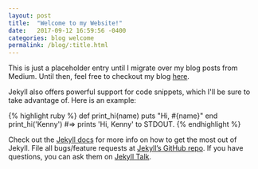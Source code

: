 ```yaml
---
layout: post
title:  "Welcome to my Website!"
date:   2017-09-12 16:59:56 -0400
categories: blog welcome
permalink: /blog/:title.html
---
```

This is just a placeholder entry until I migrate over my blog posts from Medium. Until then, feel free to checkout my blog [here][medium-blog].


Jekyll also offers powerful support for code snippets, which I'll be sure to take advantage of. Here is an example:

{% highlight ruby %}
def print_hi(name)
  puts "Hi, #{name}"
end
print_hi('Kenny')
#=> prints 'Hi, Kenny' to STDOUT.
{% endhighlight %}

Check out the [Jekyll docs][jekyll-docs] for more info on how to get the most out of Jekyll. File all bugs/feature requests at [Jekyll’s GitHub repo][jekyll-gh]. If you have questions, you can ask them on [Jekyll Talk][jekyll-talk].

[medium-blog]: https://medium.com/wkhearn
[jekyll-docs]: https://jekyllrb.com/docs/home
[jekyll-gh]:   https://github.com/jekyll/jekyll
[jekyll-talk]: https://talk.jekyllrb.com/
